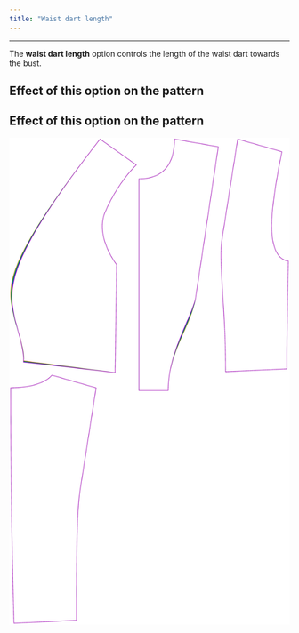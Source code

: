 ```yaml
---
title: "Waist dart length"
---
```


---

The **waist dart length** option controls the length of the waist dart towards the bust.

## Effect of this option on the pattern


## Effect of this option on the pattern
![This image shows the effect of this option by superimposing several variants that have a different value for this option](noble_waistdartlength_sample.svg "Effect of this option on the pattern")
